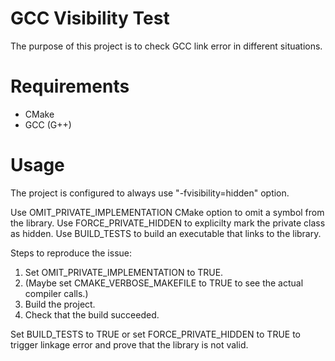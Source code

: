 GCC Visibility Test
===================

The purpose of this project is to check GCC link error in different situations.

Requirements
============

* CMake
* GCC (G++)

Usage
=====

The project is configured to always use "-fvisibility=hidden" option.

Use OMIT_PRIVATE_IMPLEMENTATION CMake option to omit a symbol from the library.
Use FORCE_PRIVATE_HIDDEN to explicilty mark the private class as hidden.
Use BUILD_TESTS to build an executable that links to the library.

Steps to reproduce the issue:

1. Set OMIT_PRIVATE_IMPLEMENTATION to TRUE.
2. (Maybe set CMAKE_VERBOSE_MAKEFILE to TRUE to see the actual compiler calls.)
3. Build the project.
4. Check that the build succeeded.

Set BUILD_TESTS to TRUE
or
set FORCE_PRIVATE_HIDDEN to TRUE
to trigger linkage error and prove that the library is not valid.
